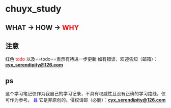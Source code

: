 # chuyx_study
## WHAT -> HOW -> <font color="red">WHY</font>


## 注意 
红色<font color="red"> todo</font> 以及==todo==表示有待进一步更新
如有错误，欢迎告知（邮箱）：**cyx_serendipity@126.com**


## ps
这个学习笔记仅作为我自己的学习记录，不具有权威性且没有正确的学习路线，仅可作为参考。
<font color="blue">且</font>
它是非原创的。侵权请邮（必删）：**cyx_serendipity@126.com**